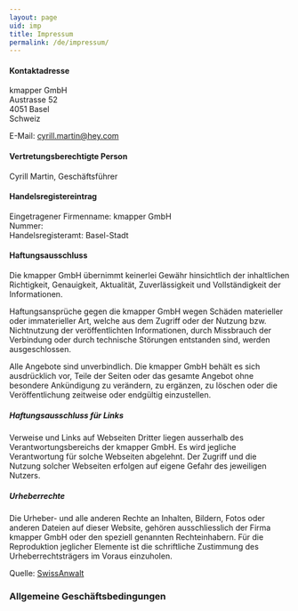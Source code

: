```yaml
---
layout: page
uid: imp
title: Impressum
permalink: /de/impressum/
---
```


#### Kontaktadresse

kmapper GmbH\
Austrasse 52\
4051 Basel\
Schweiz

E-Mail: <a href="mailto:cyrill.martin@hey.com">cyrill.martin@hey.com</a>

#### Vertretungsberechtigte Person

Cyrill Martin, Geschäftsführer

#### Handelsregistereintrag

Eingetragener Firmenname: kmapper GmbH\
Nummer: \
Handelsregisteramt: Basel-Stadt

#### Haftungsausschluss

Die kmapper GmbH übernimmt keinerlei Gewähr hinsichtlich der inhaltlichen Richtigkeit, Genauigkeit, Aktualität, Zuverlässigkeit und Vollständigkeit der Informationen.

Haftungsansprüche gegen die kmapper GmbH wegen Schäden materieller oder immaterieller Art, welche aus dem Zugriff oder der Nutzung bzw. Nichtnutzung der veröffentlichten Informationen, durch Missbrauch der Verbindung oder durch technische Störungen entstanden sind, werden ausgeschlossen.

Alle Angebote sind unverbindlich. Die kmapper GmbH behält es sich ausdrücklich vor, Teile der Seiten oder das gesamte Angebot ohne besondere Ankündigung zu verändern, zu ergänzen, zu löschen oder die Veröffentlichung zeitweise oder endgültig einzustellen.

##### Haftungsausschluss für Links

Verweise und Links auf Webseiten Dritter liegen ausserhalb des Verantwortungsbereichs der kmapper GmbH. Es wird jegliche Verantwortung für solche Webseiten abgelehnt. Der Zugriff und die Nutzung solcher Webseiten erfolgen auf eigene Gefahr des jeweiligen Nutzers.

##### Urheberrechte

Die Urheber- und alle anderen Rechte an Inhalten, Bildern, Fotos oder anderen Dateien auf dieser Website, gehören ausschliesslich der Firma kmapper GmbH oder den speziell genannten Rechteinhabern. Für die Reproduktion jeglicher Elemente ist die schriftliche Zustimmung des Urheberrechtsträgers im Voraus einzuholen.

Quelle: <a href="https://www.swissanwalt.ch" target="_blank" rel="noopener">SwissAnwalt</a>


### Allgemeine Geschäftsbedingungen
